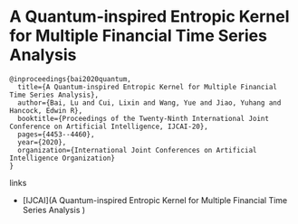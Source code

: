 # A Quantum-inspired Entropic Kernel for Multiple Financial Time Series Analysis
```
@inproceedings{bai2020quantum,
  title={A Quantum-inspired Entropic Kernel for Multiple Financial Time Series Analysis},
  author={Bai, Lu and Cui, Lixin and Wang, Yue and Jiao, Yuhang and Hancock, Edwin R},
  booktitle={Proceedings of the Twenty-Ninth International Joint Conference on Artificial Intelligence, IJCAI-20},
  pages={4453--4460},
  year={2020},
  organization={International Joint Conferences on Artificial Intelligence Organization}
}
```

links
- [IJCAI](A Quantum-inspired Entropic Kernel for Multiple Financial Time Series Analysis )
